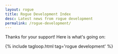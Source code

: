 ```yaml
---
layout: rogue
title: Rogue Development Index
desc: Latest news from rogue development
permalink: /rogue-development/
---
```

<p class="lead">Thanks for your support! Here is what's going on:</p>

{% include tagloop.html tag='rogue development' %}
